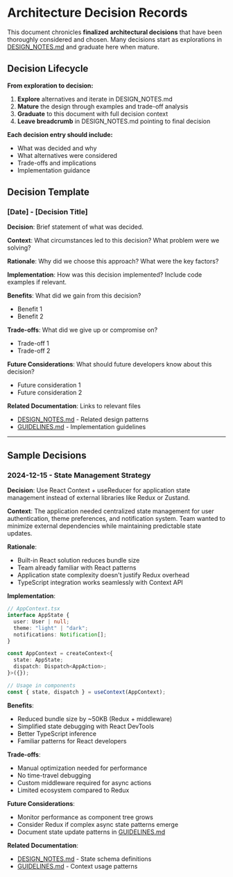 # Architecture Decision Records

This document chronicles **finalized architectural decisions** that have been thoroughly considered and chosen. Many decisions start as explorations in [DESIGN_NOTES.md](./DESIGN_NOTES.md) and graduate here when mature.

## Decision Lifecycle

**From exploration to decision:**

1. **Explore** alternatives and iterate in DESIGN_NOTES.md
2. **Mature** the design through examples and trade-off analysis
3. **Graduate** to this document with full decision context
4. **Leave breadcrumb** in DESIGN_NOTES.md pointing to final decision

**Each decision entry should include:**

- What was decided and why
- What alternatives were considered
- Trade-offs and implications
- Implementation guidance

## Decision Template

### [Date] - [Decision Title]

**Decision**: Brief statement of what was decided.

**Context**: What circumstances led to this decision? What problem were we solving?

**Rationale**: Why did we choose this approach? What were the key factors?

**Implementation**: How was this decision implemented? Include code examples if relevant.

**Benefits**: What did we gain from this decision?

- Benefit 1
- Benefit 2

**Trade-offs**: What did we give up or compromise on?

- Trade-off 1
- Trade-off 2

**Future Considerations**: What should future developers know about this decision?

- Future consideration 1
- Future consideration 2

**Related Documentation**: Links to relevant files

- [DESIGN_NOTES.md](./DESIGN_NOTES.md) - Related design patterns
- [GUIDELINES.md](./GUIDELINES.md) - Implementation guidelines

---

## Sample Decisions

### 2024-12-15 - State Management Strategy

**Decision**: Use React Context + useReducer for application state management instead of external libraries like Redux or Zustand.

**Context**: The application needed centralized state management for user authentication, theme preferences, and notification system. Team wanted to minimize external dependencies while maintaining predictable state updates.

**Rationale**:

- Built-in React solution reduces bundle size
- Team already familiar with React patterns
- Application state complexity doesn't justify Redux overhead
- TypeScript integration works seamlessly with Context API

**Implementation**:

```typescript
// AppContext.tsx
interface AppState {
  user: User | null;
  theme: "light" | "dark";
  notifications: Notification[];
}

const AppContext = createContext<{
  state: AppState;
  dispatch: Dispatch<AppAction>;
}>({});

// Usage in components
const { state, dispatch } = useContext(AppContext);
```

**Benefits**:

- Reduced bundle size by ~50KB (Redux + middleware)
- Simplified state debugging with React DevTools
- Better TypeScript inference
- Familiar patterns for React developers

**Trade-offs**:

- Manual optimization needed for performance
- No time-travel debugging
- Custom middleware required for async actions
- Limited ecosystem compared to Redux

**Future Considerations**:

- Monitor performance as component tree grows
- Consider Redux if complex async state patterns emerge
- Document state update patterns in [GUIDELINES.md](./GUIDELINES.md)

**Related Documentation**:

- [DESIGN_NOTES.md](./DESIGN_NOTES.md) - State schema definitions
- [GUIDELINES.md](./GUIDELINES.md) - Context usage patterns
